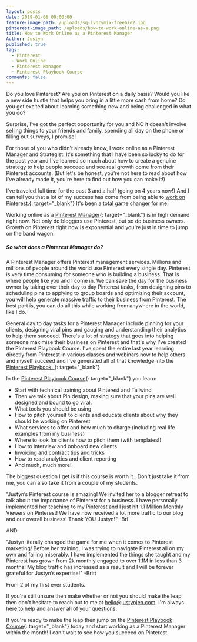 ```yaml
---
layout: posts
date: 2019-01-08 00:00:00
feature-image_path: /uploads/sq-ivorymix-freebie2.jpg
pinterest-image_path: /uploads/how-to-work-online-as-a.png
title: How to Work Online as a Pinterest Manager
Author: Justyn
published: true
tags:
  - Pinterest
  - Work Online
  - Pinterest Manager
  - Pinterest Playbook Course
comments: false
---
```


Do you love Pinterest? Are you on Pinterest on a daily basis? Would you like a new side hustle that helps you bring in a little more cash from home? Do you get excited about learning something new and being challenged in what you do?&nbsp;

Surprise, I've got the perfect opportunity for you and NO it doesn't involve selling things to your friends and family, spending all day on the phone or filling out surveys, I promise!&nbsp;

For those of you who didn't already know, I work online as a Pinterest Manager and Strategist. It's something that I have been so lucky to do for the past year and I've learned so much about how to create a genuine strategy to help people succeed and see real growth come from their Pinterest accounts. (But let's be honest, you're not here to read about how I've already made it, you're here to find out how you can make it!)

I've traveled full time for the past 3 and a half (going on 4 years now!) And I can tell you that a lot of my success has come from being able to [work on Pinterest.](https://justynjen.teachable.com/p/pinterest-playbook-course){: target="_blank"} It's been a total game changer for me.&nbsp;

Working online as a [Pinterest Manager](https://justynjen.teachable.com/p/pinterest-playbook-course){: target="_blank"} is in high demand right now. Not only do bloggers use Pinterest, but so do business owners. Growth on Pinterest right now is exponential and you're just in time to jump on the band wagon.&nbsp;

##### So what does a Pinterest Manager do?

A Pinterest Manager offers Pinterest management services. Millions and millions of people around the world use Pinterest every single day. Pinterest is very time consuming for someone who is building a business. That is where people like you and I come in. We can save the day for the business owner by taking over their day to day Pinterest tasks, from designing pins to scheduling pins to applying to group boards and optimizing their account, you will help generate massive traffic to their business from Pinterest. The best part is, you can do all this while working from anywhere in the world, like I do.&nbsp;

General day to day tasks for a Pinterest Manager include pinning for your clients, designing viral pins and gauging and understanding their analytics to help them succeed. There's a lot of strategy that goes into helping someone maximise their business on Pinterest and that's why I've created the Pinterest Playbook Course. I've spent the entire last year learning directly from Pinterest in various classes and webinars how to help others and myself succeed and I've generated all of that knowledge into the [Pinterest Playbook.&nbsp;](https://justynjen.teachable.com/p/pinterest-playbook-course){: target="_blank"}

In the [Pinterest Playbook Course](https://justynjen.teachable.com/p/pinterest-playbook-course){: target="_blank"} you learn:&nbsp;

* Start with technical training about Pinterest and Tailwind
* Then we talk about Pin design, making sure that your pins are well designed and bound to go viral.&nbsp;
* What tools you should be using
* How to pitch yourself to clients and educate clients about why they should be working on Pinterest
* What services to offer and how much to charge (including real life examples from my business)
* Where to look for clients how to pitch them (with templates!)
* How to interview and onboard new clients
* Invoicing and contract tips and tricks
* How to read analytics and client reporting
* And much, much more!

The biggest question I get is if this course is worth it.. Don't just take it from me, you can also take it from a couple of my students.&nbsp;

"Justyn’s Pinterest course is amazing! We invited her to a blogger retreat to talk about the importance of Pinterest for a business. I have personally implemented her teaching to my Pinterest and I just hit 1.1 Million Monthly Viewers on Pinterest! We have now received a lot more traffic to our blog and our overall business! Thank YOU Justyn!" -Bri

AND

"Justyn literally changed the game for me when it comes to Pinterest marketing! Before her training, I was trying to navigate Pinterest all on my own and failing miserably. I have implemented the things she taught and my Pinterest has grown from 2k monthly engaged to over 1.1M in less than 3 months! My blog traffic has increased as a result and I will be forever grateful for Justyn’s expertise!" -Britt

From 2 of my first ever students.&nbsp;

If you're still unsure then make whether or not you should make the leap then don't hesitate to reach out to me at [hello@justynjen.com](mailto:hello@justynjen.com). I'm always here to help and answer all of your questions.&nbsp;

If you're ready to make the leap then jump on the [Pinterest Playbook Course](https://justynjen.teachable.com/p/pinterest-playbook-course){: target="_blank"} today and start working as a Pinterest Manager within the month! I can't wait to see how you succeed on Pinterest.&nbsp;

&nbsp;